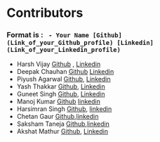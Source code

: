 # Contributors

### Format is : ` - Your Name [Github](Link_of_your_Github_profile) [Linkedin](Link_of_your_Linkedin_profile)`

- Harsh Vijay  [Github](https://github.com/hvijaycse)  , [Linkedin](https://www.linkedin.com/in/hvijaycse/)
- Deepak Chauhan [Github](https://github.com/RoyalEagle73/) [Linkedin](https://www.linkedin.com/in/deepak-chauhan-173756170/)
- Piyush Agarwal [Github](https://github.com/piyush010808/), [Linkedin](https://www.linkedin.com/in/piyush-agarwal-182753170/)
- Yash Thakkar [Github](https://github.com/yashthakkar1173), [Linkedin](https://www.linkedin.com/in/yash-thakkar-58a672133/)
- Guneet Singh [Github](https://github.com/SethiGuneet), [Linkedin](https://www.linkedin.com/in/guneet-singh-b5bbb7152/)
- Manoj Kumar [Github](https://github.com/manoj-kumar-vst-au4) [linkedin](https://www.linkedin.com/in/manoj-kumar-119883193/)
- Harsimran Singh [Github](https://github.com/HarsimranVirk), [linkedin](https://www.linkedin.com/in/harsimran-virk-6a3465137/)
- Chetan Gaur [Github](https://github.com/chetangaur),[linkedin](https://www.linkedin.com/in/chetan-gaur/)
- Saksham Taneja  [Github](https://github.com/sakshamtaneja21),[linkedin](https://www.linkedin.com/in/tanejasaksham/)
- Akshat Mathur [Github](https://github.com/Akshat111999), [Linkedin](https://www.linkedin.com/in/akshat-mathur-7263b5170/)
